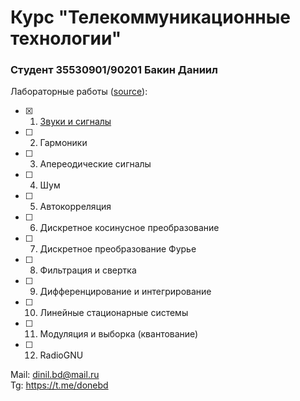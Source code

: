 # Курс "Телекоммуникационные технологии"
### Студент 35530901/90201 Бакин Даниил
Лабораторные работы ([source](https://github.com/AllenDowney/ThinkDSP)):<br>
 - [x] 1. [Звуки и сигналы](https://colab.research.google.com/github/donebd/telecom_spbstu2022/blob/main/src/chap01.ipynb)
 - [ ] 2. Гармоники
 - [ ] 3. Апереодические сигналы
 - [ ] 4. Шум
 - [ ] 5. Автокорреляция
 - [ ] 6. Дискретное косинусное преобразование
 - [ ] 7. Дискретное преобразование Фурье
 - [ ] 8. Фильтрация и свертка
 - [ ] 9. Дифференцирование и интегрирование
 - [ ] 10. Линейные стационарные системы
 - [ ] 11. Модуляция и выборка (квантование)
 - [ ] 12. RadioGNU

Mail: dinil.bd@mail.ru<br>
Tg: https://t.me/donebd
